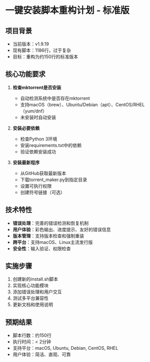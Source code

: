 # 一键安装脚本重构计划 - 标准版

## 项目背景
- 当前版本：v1.9.19
- 现有脚本：1186行，过于复杂
- 目标：重构为约150行的标准版本

## 核心功能要求
1. **检查mktorrent是否安装**
   - 自动检测系统中是否存在mktorrent
   - 支持macOS（brew）、Ubuntu/Debian（apt）、CentOS/RHEL（yum/dnf）
   - 未安装时自动安装

2. **安装必要依赖**
   - 检查Python 3环境
   - 安装requirements.txt中的依赖
   - 验证依赖安装成功

3. **安装最新程序**
   - 从GitHub获取最新版本
   - 下载torrent_maker.py到指定目录
   - 设置可执行权限
   - 创建符号链接（可选）

## 技术特性
- **错误处理**：完善的错误检测和恢复机制
- **用户体验**：彩色输出、进度提示、友好的错误信息
- **版本管理**：支持版本检查和强制重装
- **跨平台**：支持macOS、Linux主流发行版
- **安全性**：输入验证、权限检查

## 实施步骤
1. 创建新的install.sh脚本
2. 实现核心功能模块
3. 添加错误处理和用户交互
4. 测试多平台兼容性
5. 更新文档和使用说明

## 预期结果
- 脚本行数：约150行
- 执行时间：< 2分钟
- 支持平台：macOS, Ubuntu, Debian, CentOS, RHEL
- 用户体验：简洁、直观、可靠